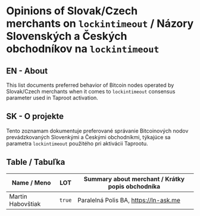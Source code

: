 # Opinions of Slovak/Czech merchants on `lockintimeout` / Názory Slovenských a Českých obchodníkov na `lockintimeout`

## EN - About

This list documents preferred behavior of Bitcoin nodes operated by Slovak/Czech merchants when it comes to `lockintimeout` consensus parameter used in Taproot activation.

## SK - O projekte

Tento zoznamam dokumentuje preferované správanie Bitcoinových nodov prevádzkovaných Slovenkými a Českými obchodníkmi, týkajúce sa parametra `lockintimeout` použitého pri aktivácii Taprootu.

## Table / Tabuľka

| Name / Meno       |   LOT  | Summary about merchant / Krátky popis obchodníka |
|-------------------|--------|--------------------------------------------------|
| Martin Habovštiak | `true` | Paralelná Polis BA, https://ln-ask.me            |
